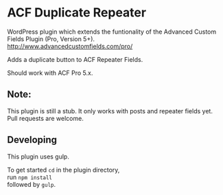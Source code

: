 ACF Duplicate Repeater
======================

WordPress plugin which extends the funtionality of the Advanced Custom Fields Plugin (Pro, Version 5+).  
http://www.advancedcustomfields.com/pro/

Adds a duplicate button to ACF Repeater Fields.

Should work with ACF Pro 5.x.

Note:
-----
This plugin is still a stub. It only works with posts and repeater fields yet.
Pull requests are welcome.

Developing
----------

This plugin uses gulp.

To get started `cd` in the plugin directory,  
run `npm install`  
followed by `gulp`.

